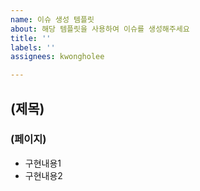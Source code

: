 ```yaml
---
name: 이슈 생성 템플릿
about: 해당 템플릿을 사용하여 이슈를 생성해주세요
title: ''
labels: ''
assignees: kwongholee

---
```


## (제목)
### (페이지)
+ 구현내용1
+ 구현내용2
